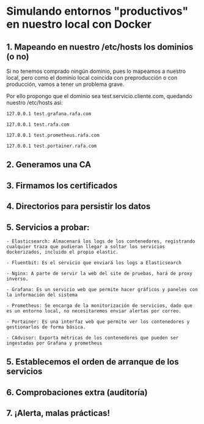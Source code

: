 # Simulando entornos "productivos" en nuestro local con Docker

## 1. Mapeando en nuestro /etc/hosts los dominios (o no)
Si no tenemos comprado ningún dominio, pues lo mapeamos a nuestro local, pero como el dominio local coincida con preproducción o con producción, vamos a tener un problema grave.

Por ello propongo que el dominio sea test.servicio.cliente.com, quedando nuestro /etc/hosts así:

    127.0.0.1 test.grafana.rafa.com

    127.0.0.1 test.rafa.com

    127.0.0.1 test.prometheus.rafa.com

    127.0.0.1 test.portainer.rafa.com

## 2. Generamos una CA

## 3. Firmamos los certificados

## 4. Directorios para persistir los datos

## 5. Servicios a probar:
    - Elasticsearch: Almacenará los logs de los contenedores, registrando cualquier traza que pudieran llegar a soltar los servicios dockerizados, incluido el propio elastic.

    - Fluentbit: Es el servicio que enviará los logs a Elasticsearch

    - Nginx: A parte de servir la web del site de pruebas, hará de proxy inverso.

    - Grafana: Es un servicio web que permite hacer gráficos y paneles con la información del sistema

    - Prometheus: Se encarga de la monitorización de servicios, dado que es un entorno local, no necesitaremos enviar alertas por correo.

    - Portainer: Es una interfaz web que permite ver los contenedores y gestionarlos de forma básica.

    - CAdvisor: Exporta métricas de los contenedores que pueden ser ingestadas por Grafana y prometheus

## 5. Establecemos el orden de arranque de los servicios

## 6. Comprobaciones extra (auditoría)

## 7. ¡Alerta, malas prácticas!